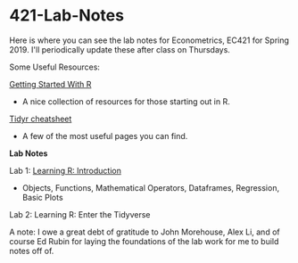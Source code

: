 # 421-Lab-Notes

Here is where you can see the lab notes for Econometrics, EC421 for Spring 2019. I'll periodically update these after class on Thursdays.

Some Useful Resources:

[Getting Started With R](https://www.rstudio.com/online-learning/#r-programming) 
- A nice collection of resources for those starting out in R.

[Tidyr cheatsheet](https://github.com/rstudio/cheatsheets/blob/master/data-import.pdf) 
- A few of the most useful pages you can find.

**Lab Notes**

Lab 1: [Learning R: Introduction](https://github.com/CMLennon/421-Lab-Notes/blob/master/Lab1/Lab-1.md) 
- Objects, Functions, Mathematical Operators, Dataframes, Regression, Basic Plots

Lab 2: Learning R: Enter the Tidyverse

A note: I owe a great debt of gratitude to John Morehouse, Alex Li, and of course Ed Rubin for laying the foundations of the lab work for me to build notes off of.
